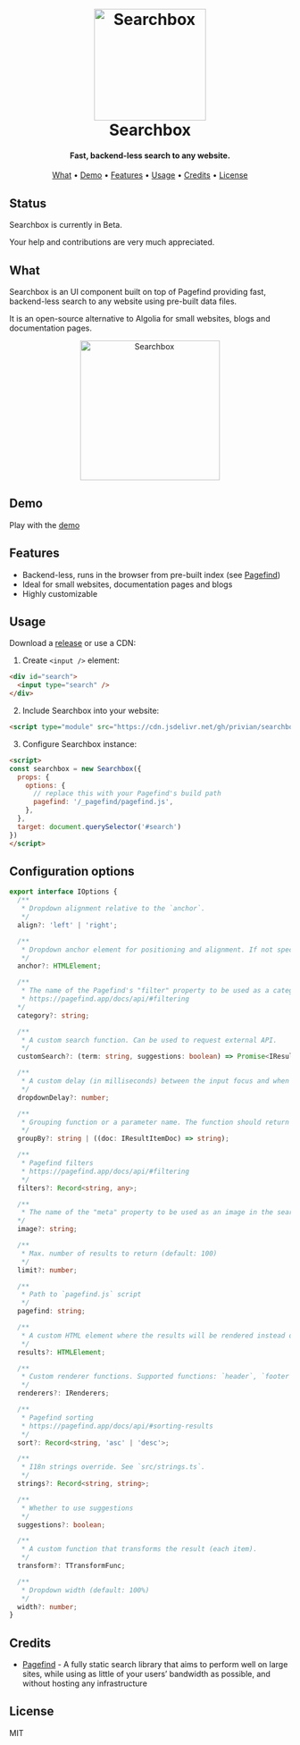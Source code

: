 <h1 align="center">
  <br>
  <img src="https://raw.githubusercontent.com/privian/searchbox/master/assets/searchbox.svg" alt="Searchbox" width="200">
  <br>
  Searchbox
  <br>
</h1>

<h4 align="center">Fast, backend-less search to any website.</h4>

<p align="center">
  <a href="#what">What</a> •
  <a href="#demo">Demo</a> •
  <a href="#features">Features</a> •
  <a href="#usage">Usage</a> •
  <a href="#credits">Credits</a> •
  <a href="#license">License</a>
</p>

## Status

Searchbox is currently in Beta.

Your help and contributions are very much appreciated.

## What

Searchbox is an UI component built on top of Pagefind providing fast, backend-less search to any website using pre-built data files.

It is an open-source alternative to Algolia for small websites, blogs and documentation pages.

<div align="center">
  <img src="https://raw.githubusercontent.com/privian/searchbox/master/assets/screenshot.png" alt="Searchbox" height="250">
</div>

## Demo

Play with the [demo](https://privian.github.io/searchbox/demo.html)

## Features

- Backend-less, runs in the browser from pre-built index (see [Pagefind](https://pagefind.app/))
- Ideal for small websites, documentation pages and blogs
- Highly customizable

## Usage

Download a [release](https://github.com/privian/searchbox/releases) or use a CDN:

1. Create `<input />` element:

```html
<div id="search">
  <input type="search" />
</div>
```

2. Include Searchbox into your website:

```html
<script type="module" src="https://cdn.jsdelivr.net/gh/privian/searchbox@0.2.1/dist/searchbox.min.js"></script>
```

3. Configure Searchbox instance:

```html
<script>
const searchbox = new Searchbox({
  props: {
    options: {
      // replace this with your Pagefind's build path
      pagefind: '/_pagefind/pagefind.js',
    },
  },
  target: document.querySelector('#search')
})
</script>
```

## Configuration options

```ts
export interface IOptions {
  /**
   * Dropdown alignment relative to the `anchor`.
   */
  align?: 'left' | 'right';

  /**
   * Dropdown anchor element for positioning and alignment. If not specified, the `input` will be used.
   */
  anchor?: HTMLElement;

  /**
   * The name of the Pagefind's "filter" property to be used as a category for grouping results. Use one of the properties returned by `pagefind.filters();`.
   * https://pagefind.app/docs/api/#filtering
  */
  category?: string;

  /**
   * A custom search function. Can be used to request external API.
   */
  customSearch?: (term: string, suggestions: boolean) => Promise<IResult>;

  /**
   * A custom delay (in milliseconds) between the input focus and when the dropdown is shown.
   */
  dropdownDelay?: number;

  /**
   * Grouping function or a parameter name. The function should return group identifier as string.
   */
  groupBy?: string | ((doc: IResultItemDoc) => string);

  /**
   * Pagefind filters
   * https://pagefind.app/docs/api/#filtering
   */
  filters?: Record<string, any>;

  /**
   * The name of the "meta" property to be used as an image in the search results (typically, this would be "image").
  */
  image?: string;

  /**
   * Max. number of results to return (default: 100)
   */
  limit?: number;

  /**
   * Path to `pagefind.js` script
   */
  pagefind: string;

  /**
   * A custom HTML element where the results will be rendered instead of the dropdown. Is specified, the dropdown won't be shown.
   */
  results?: HTMLElement;

  /**
   * Custom renderer functions. Supported functions: `header`, `footer`, `item`.
   */
  renderers?: IRenderers;

  /**
   * Pagefind sorting
   * https://pagefind.app/docs/api/#sorting-results
   */
  sort?: Record<string, 'asc' | 'desc'>;

  /**
   * I18n strings override. See `src/strings.ts`.
   */
  strings?: Record<string, string>;

  /**
   * Whether to use suggestions
   */
  suggestions?: boolean;

  /**
   * A custom function that transforms the result (each item).
   */
  transform?: TTransformFunc;

  /**
   * Dropdown width (default: 100%)
   */
  width?: number;
}
```

## Credits

- [Pagefind](https://pagefind.app/) - A fully static search library that aims to perform well on large sites, while using as little of your users’ bandwidth as possible, and without hosting any infrastructure

## License

MIT